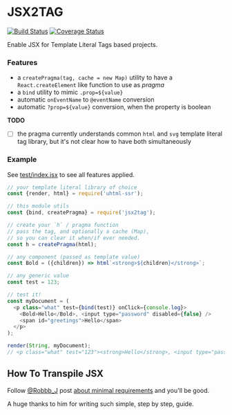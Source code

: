 # JSX2TAG

[![Build Status](https://travis-ci.com/WebReflection/jsx2tag.svg?branch=main)](https://travis-ci.com/WebReflection/jsx2tag) [![Coverage Status](https://coveralls.io/repos/github/WebReflection/jsx2tag/badge.svg?branch=main)](https://coveralls.io/github/WebReflection/jsx2tag?branch=main)

Enable JSX for Template Literal Tags based projects.


### Features

  * a `createPragma(tag, cache = new Map)` utility to have a `React.createElement` like function to use as *pragma*
  * a `bind` utility to mimic `.prop=${value}`
  * automatic `onEventName` to `@eventName` conversion
  * automatic `?prop=${value}` conversion, when the property is boolean

**TODO**

- [ ] the pragma currently understands common `html` and `svg` template literal tag library, but it's not clear how to have both simultaneously


### Example

See [test/index.jsx](./test/index.jsx) to see all features applied.

```js
// your template literal library of choice
const {render, html} = require('uhtml-ssr');

// this module utils
const {bind, createPragma} = require('jsx2tag');

// create your `h` / pragma function
// pass the tag, and optionally a cache (Map),
// so you can clear it when/if ever needed.
const h = createPragma(html);

// any component (passed as template value)
const Bold = ({children}) => html`<strong>${children}</strong>`;

// any generic value
const test = 123;

// test it!
const myDocument = (
  <p class="what" test={bind(test)} onClick={console.log}>
    <Bold>Hello</Bold>, <input type="password" disabled={false} />
    <span id="greetings">Hello</span>
  </p>
);

render(String, myDocument);
// <p class="what" test="123"><strong>Hello</strong>, <input type="password"><span id="greetings">Hello</span></p>
```

## How To Transpile JSX

Follow [@Robbb_J](https://twitter.com/Robbb_J) post [about minimal requirements](https://blog.r0b.io/post/using-jsx-without-react/) and you'll be good.

A huge thanks to him for writing such simple, step by step, guide.
